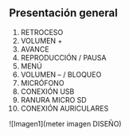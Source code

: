 ## Presentación general

1. RETROCESO 
2. VOLUMEN + 
3. AVANCE 
4. REPRODUCCIÓN / PAUSA 
5. MENÚ 
6. VOLUMEN – / BLOQUEO 
7. MICRÓFONO 
8. CONEXIÓN USB 
9. RANURA MICRO SD 
10. CONEXIÓN AURICULARES


![Imagen1](meter imagen DISEÑO)
